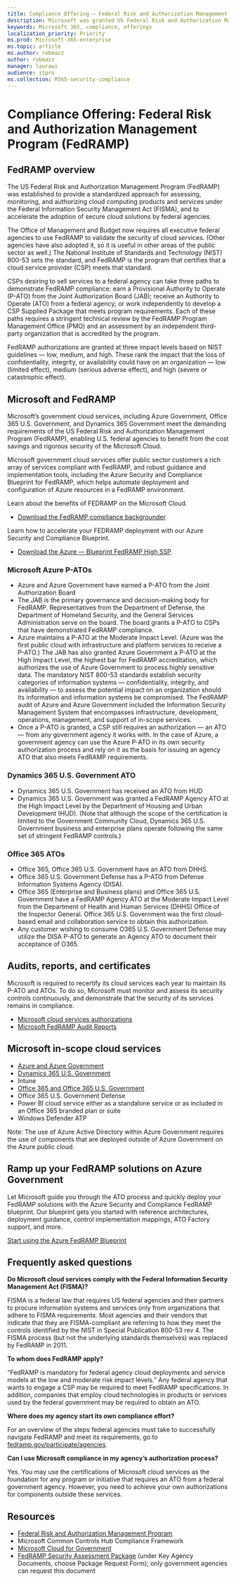 ```yaml
---
title: Compliance Offering — Federal Risk and Authorization Management Program (FedRAMP)
description: Microsoft was granted US Federal Risk and Authorization Management Program P-ATOs and ATOs.
keywords: Microsoft 365, compliance, offerings
localization_priority: Priority
ms.prod: Microsoft-365-enterprise
ms.topic: article
ms.author: robmazz
author: robmazz
manager: laurawi
audience: itpro
ms.collection: M365-security-compliance
---
```


# Compliance Offering: Federal Risk and Authorization Management Program (FedRAMP)

## FedRAMP overview

The US Federal Risk and Authorization Management Program (FedRAMP) was established to provide a standardized approach for assessing, monitoring, and authorizing cloud computing products and services under the Federal Information Security Management Act (FISMA), and to accelerate the adoption of secure cloud solutions by federal agencies.  
  
The Office of Management and Budget now requires all executive federal agencies to use FedRAMP to validate the security of cloud services. (Other agencies have also adopted it, so it is useful in other areas of the public sector as well.) The National Institute of Standards and Technology (NIST) 800-53 sets the standard, and FedRAMP is the program that certifies that a cloud service provider (CSP) meets that standard.  
  
CSPs desiring to sell services to a federal agency can take three paths to demonstrate FedRAMP compliance: earn a Provisional Authority to Operate (P-ATO) from the Joint Authorization Board (JAB); receive an Authority to Operate (ATO) from a federal agency; or work independently to develop a CSP Supplied Package that meets program requirements. Each of these paths requires a stringent technical review by the FedRAMP Program Management Office (PMO) and an assessment by an independent third-party organization that is accredited by the program.  
  
FedRAMP authorizations are granted at three impact levels based on NIST guidelines — low, medium, and high. These rank the impact that the loss of confidentiality, integrity, or availability could have on an organization — low (limited effect), medium (serious adverse effect), and high (severe or catastrophic effect).

## Microsoft and FedRAMP

Microsoft’s government cloud services, including Azure Government, Office 365 U.S. Government, and Dynamics 365 Government meet the demanding requirements of the US Federal Risk and Authorization Management Program (FedRAMP), enabling U.S. federal agencies to benefit from the cost savings and rigorous security of the Microsoft Cloud.

Microsoft government cloud services offer public sector customers a rich array of services compliant with FedRAMP, and robust guidance and implementation tools, including the Azure Security and Compliance Blueprint for FedRAMP, which helps automate deployment and configuration of Azure resources in a FedRAMP environment.

Learn about the benefits of FEDRAMP on the Microsoft Cloud.

- [Download the FedRAMP compliance backgrounder](https://aka.ms/fedramp-backgrounder).

Learn how to accelerate your FEDRAMP deployment with our Azure Security and Compliance Blueprint.

- [Download the Azure — Blueprint FedRAMP High SSP](https://servicetrust.microsoft.com/ViewPage/Blueprint?command=Download&downloadType=Document&downloadId=64de30d4-42c6-47e7-bd52-0be935710df9&docTab=fc060920-cdb8-11e7-bacf-0bf52b09d912_FedRAMP%20Blueprint).

### Microsoft Azure P-ATOs

- Azure and Azure Government have earned a P-ATO from the Joint Authorization Board
- The JAB is the primary governance and decision-making body for FedRAMP. Representatives from the Department of Defense, the Department of Homeland Security, and the General Services Administration serve on the board. The board grants a P-ATO to CSPs that have demonstrated FedRAMP compliance.
- Azure maintains a P-ATO at the Moderate Impact Level. (Azure was the first public cloud with infrastructure and platform services to receive a P-ATO.) The JAB has also granted Azure Government a P-ATO at the High Impact Level, the highest bar for FedRAMP accreditation, which authorizes the use of Azure Government to process highly sensitive data. The mandatory NIST 800-53 standards establish security categories of information systems — confidentiality, integrity, and availability — to assess the potential impact on an organization should its information and information systems be compromised. The FedRAMP audit of Azure and Azure Government included the Information Security Management System that encompasses infrastructure, development, operations, management, and support of in-scope services.
- Once a P-ATO is granted, a CSP still requires an authorization — an ATO — from any government agency it works with. In the case of Azure, a government agency can use the Azure P-ATO in its own security authorization process and rely on it as the basis for issuing an agency ATO that also meets FedRAMP requirements.

### Dynamics 365 U.S. Government ATO

- Dynamics 365 U.S. Government has received an ATO from HUD
- Dynamics 365 U.S. Government was granted a FedRAMP Agency ATO at the High Impact Level by the Department of Housing and Urban Development (HUD). (Note that although the scope of the certification is limited to the Government Community Cloud, Dynamics 365 U.S. Government business and enterprise plans operate following the same set of stringent FedRAMP controls.)

### Office 365 ATOs

- Office 365, Office 365 U.S. Government have an ATO from DHHS.
- Office 365 U.S. Government Defense has a P-ATO from Defense Information Systems Agency (DISA).
- Office 365 (Enterprise and Business plans) and Office 365 U.S. Government have a FedRAMP Agency ATO at the Moderate Impact Level from the Department of Health and Human Services (DHHS) Office of the Inspector General. Office 365 U.S. Government was the first cloud-based email and collaboration service to obtain this authorization.
- Any customer wishing to consume O365 U.S. Government Defense may utilize the DISA P-ATO to generate an Agency ATO to document their acceptance of O365.

## Audits, reports, and certificates

Microsoft is required to recertify its cloud services each year to maintain its P-ATO and ATOs. To do so, Microsoft must monitor and assess its security controls continuously, and demonstrate that the security of its services remains in compliance.

- [Microsoft cloud services authorizations](https://marketplace.fedramp.gov/#/product/azure-government?sort=productName&productNameSearch=azure)
- [Microsoft FedRAMP Audit Reports](https://aka.ms/MicrosoftFedRAMPAuditDocuments)

## Microsoft in-scope cloud services

- [Azure and Azure Government](https://aka.ms/AzureCompliance)
- [Dynamics 365 U.S. Government](https://aka.ms/d365-compliance-list)
- Intune
- [Office 365 and Office 365 U.S. Government](https://aka.ms/o365-compliance-framework)
- Office 365 U.S. Government Defense
- Power BI cloud service either as a standalone service or as included in an Office 365 branded plan or suite
- Windows Defender ATP

Note: The use of Azure Active Directory within Azure Government requires the use of components that are deployed outside of Azure Government on the Azure public cloud.

## Ramp up your FedRAMP solutions on Azure Government

Let Microsoft guide you through the ATO process and quickly deploy your FedRAMP solutions with the Azure Security and Compliance FedRAMP blueprint. Our blueprint gets you started with reference architectures, deployment guidance, control implementation mappings, ATO Factory support, and more.

[Start using the Azure FedRAMP Blueprint](https://aka.ms/fedrampblueprint)

## Frequently asked questions

**Do Microsoft cloud services comply with the Federal Information Security Management Act (FISMA)?**

FISMA is a federal law that requires US federal agencies and their partners to procure information systems and services only from organizations that adhere to FISMA requirements. Most agencies and their vendors that indicate that they are FISMA-compliant are referring to how they meet the controls identified by the NIST in Special Publication 800-53 rev 4. The FISMA process (but not the underlying standards themselves) was replaced by FedRAMP in 2011.

**To whom does FedRAMP apply?**

“FedRAMP is mandatory for federal agency cloud deployments and service models at the low and moderate risk impact levels.” Any federal agency that wants to engage a CSP may be required to meet FedRAMP specifications. In addition, companies that employ cloud technologies in products or services used by the federal government may be required to obtain an ATO.

**Where does my agency start its own compliance effort?**

For an overview of the steps federal agencies must take to successfully navigate FedRAMP and meet its requirements, go to [fedramp.gov/participate/agencies](https://www.fedramp.gov/agency-authorization/).

**Can I use Microsoft compliance in my agency’s authorization process?**

Yes. You may use the certifications of Microsoft cloud services as the foundation for any program or initiative that requires an ATO from a federal government agency. However, you need to achieve your own authorizations for components outside these services.

## Resources

- [Federal Risk and Authorization Management Program](http://www.fedramp.gov/)
- Microsoft Common Controls Hub Compliance Framework
- [Microsoft Cloud for Government](http://enterprise.microsoft.com/en-us/industries/government/start-your-microsoft-cloud-for-government-trial-today)
- [FedRAMP Security Assessment Package](https://www.fedramp.gov/documents/) (under Key Agency Documents, choose Package Request Form); only government agencies can request this document
